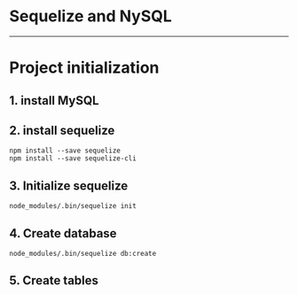 # Sequelize and NySQL
___

# Project initialization

## 1. install MySQL

## 2. install sequelize
```
npm install --save sequelize
npm install --save sequelize-cli
```

## 3. Initialize sequelize
```
node_modules/.bin/sequelize init
```

## 4. Create database
```
node_modules/.bin/sequelize db:create
```

## 5. Create tables
```

```
